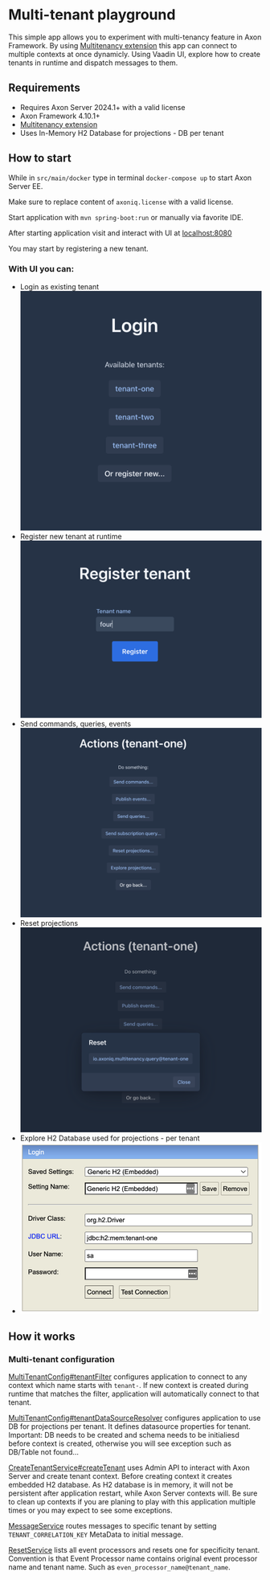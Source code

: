 # Multi-tenant playground

This simple app allows you to experiment with multi-tenancy feature in Axon Framework.
By using [Multitenancy extension](https://github.com/AxonFramework/extension-multitenancy) this app can connect to multiple contexts at once dynamicly.
Using Vaadin UI, explore how to create tenants in runtime and dispatch messages to them.

## Requirements
 
 - Requires Axon Server 2024.1+ with a valid license
 - Axon Framework 4.10.1+
 - [Multitenancy extension](https://github.com/AxonFramework/extension-multitenancy)
 - Uses In-Memory H2 Database for projections - DB per tenant

## How to start

While in `src/main/docker` type in terminal `docker-compose up` to start Axon Server EE.

Make sure to replace content of `axoniq.license` with a valid license.

Start application with `mvn spring-boot:run` or manually via favorite IDE.

After starting application visit and interact with UI at [localhost:8080](http://localhost:8080)

You may start by registering a new tenant.

### With UI you can:
 - Login as existing tenant
![](login.png)
 - Register new tenant at runtime
   ![](register.png)
 - Send commands, queries, events
   ![](actions.png)
 - Reset projections
![](reset.png)
 - Explore H2 Database used for projections - per tenant
 - ![](h2.png)

## How it works

### Multi-tenant configuration

[MultiTenantConfig#tenantFilter](src/main/java/io/axoniq/multitenancy/MultiTenantConfig.java) configures application to connect to any context which name starts with `tenant-`.
If new context is created during runtime that matches the filter, application will automatically connect to that tenant.

[MultiTenantConfig#tenantDataSourceResolver](src/main/java/io/axoniq/multitenancy/MultiTenantConfig.java) configures application to use DB for projections per tenant. It defines datasource properties for tenant.
Important: DB needs to be created and schema needs to be initialiesd before context is created, otherwise you will see exception such as DB/Table not found...

[CreateTenantService#createTenant](src/main/java/io/axoniq/multitenancy/web/CreateTenantService.java) uses Admin API to interact with Axon Server and create tenant context.
Before creating context it creates embedded H2 database. As H2 database is in memory, it will not be persistent after application restart, while Axon Server contexts will. 
Be sure to clean up contexts if you are planing to play with this application multiple times or you may expect to see some exceptions.

[MessageService](src/main/java/io/axoniq/multitenancy/web/MessageService.java) routes messages to specific tenant by setting `TENANT_CORRELATION_KEY` MetaData to initial message.

[ResetService](src/main/java/io/axoniq/multitenancy/web/ResetService.java) lists all event processors and resets one for specificity tenant. Convention is that Event Processor name contains original event processor name and tenant name. Such as `even_processor_name@tenant_name`.
